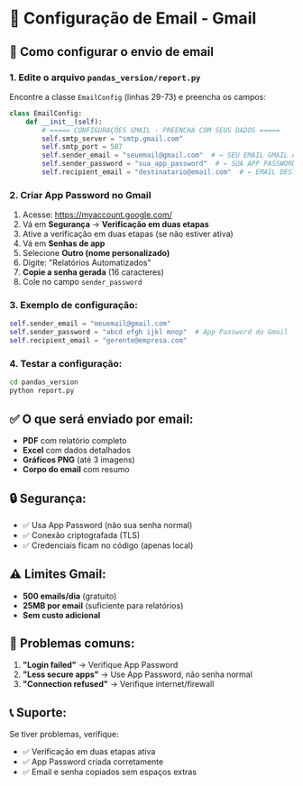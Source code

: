 # 📧 Configuração de Email - Gmail

## 🔧 Como configurar o envio de email

### 1. **Edite o arquivo `pandas_version/report.py`**

Encontre a classe `EmailConfig` (linhas 29-73) e preencha os campos:

```python
class EmailConfig:
    def __init__(self):
        # ===== CONFIGURAÇÕES GMAIL - PREENCHA COM SEUS DADOS =====
        self.smtp_server = "smtp.gmail.com"
        self.smtp_port = 587
        self.sender_email = "seuemail@gmail.com"  # ← SEU EMAIL GMAIL AQUI
        self.sender_password = "sua_app_password"  # ← SUA APP PASSWORD AQUI
        self.recipient_email = "destinatario@email.com"  # ← EMAIL DESTINATÁRIO AQUI
```

### 2. **Criar App Password no Gmail**

1. Acesse: https://myaccount.google.com/
2. Vá em **Segurança** → **Verificação em duas etapas**
3. Ative a verificação em duas etapas (se não estiver ativa)
4. Vá em **Senhas de app**
5. Selecione **Outro (nome personalizado)**
6. Digite: "Relatórios Automatizados"
7. **Copie a senha gerada** (16 caracteres)
8. Cole no campo `sender_password`

### 3. **Exemplo de configuração:**

```python
self.sender_email = "meuemail@gmail.com"
self.sender_password = "abcd efgh ijkl mnop"  # App Password do Gmail
self.recipient_email = "gerente@empresa.com"
```

### 4. **Testar a configuração:**

```bash
cd pandas_version
python report.py
```

## ✅ **O que será enviado por email:**

- **PDF** com relatório completo
- **Excel** com dados detalhados
- **Gráficos PNG** (até 3 imagens)
- **Corpo do email** com resumo

## 🔒 **Segurança:**

- ✅ Usa App Password (não sua senha normal)
- ✅ Conexão criptografada (TLS)
- ✅ Credenciais ficam no código (apenas local)

## ⚠️ **Limites Gmail:**

- **500 emails/dia** (gratuito)
- **25MB por email** (suficiente para relatórios)
- **Sem custo adicional**

## 🚨 **Problemas comuns:**

1. **"Login failed"** → Verifique App Password
2. **"Less secure apps"** → Use App Password, não senha normal
3. **"Connection refused"** → Verifique internet/firewall

## 📞 **Suporte:**

Se tiver problemas, verifique:
- ✅ Verificação em duas etapas ativa
- ✅ App Password criada corretamente
- ✅ Email e senha copiados sem espaços extras
